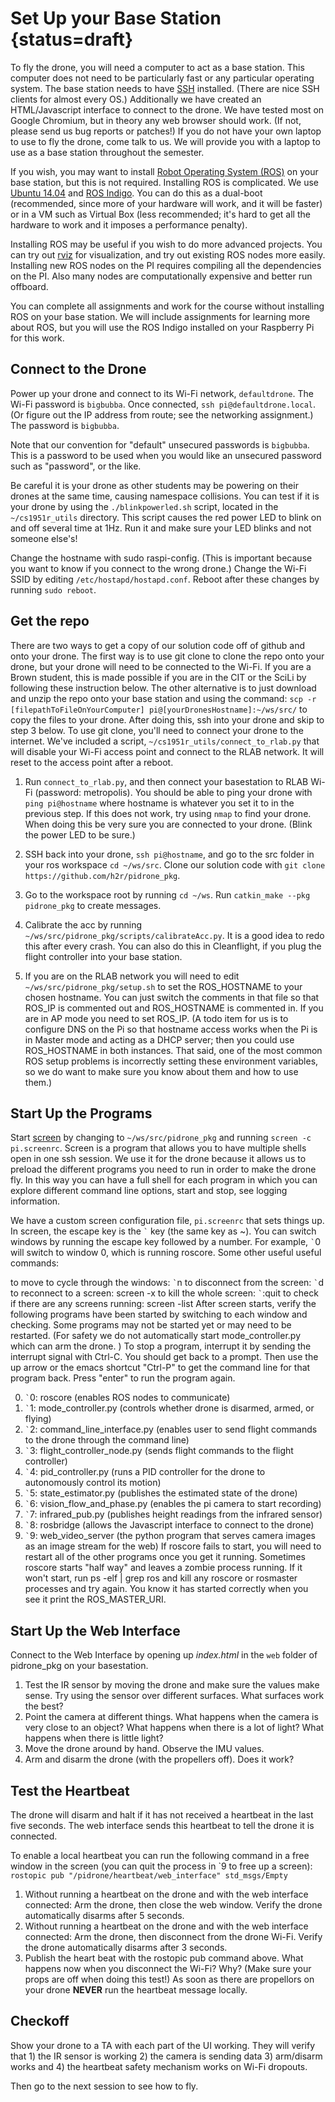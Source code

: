 # Set Up your Base Station {status=draft}

To fly the drone, you will need a computer to act as a base station. This computer does not need to be particularly fast or any particular operating system. The base station needs to have [SSH](https://en.wikipedia.org/wiki/Secure_Shell) installed. (There are nice SSH clients for almost every OS.) Additionally we have created an HTML/Javascript interface to connect to the drone. We have tested most on Google Chromium, but in theory any web browser should work. (If not, please send us bug reports or patches!) If you do not have your own laptop to use to fly the drone, come talk to us. We will provide you with a laptop to use as a base station throughout the semester.

If you wish, you may want to install [Robot Operating System (ROS)](http://www.ros.org/)  on your base station, but this is not required. Installing ROS is complicated. We use [Ubuntu 14.04](http://releases.ubuntu.com/14.04/)  and [ROS Indigo](http://wiki.ros.org/indigo). You can do this as a dual-boot (recommended, since more of your hardware will work, and it will be faster) or in a VM such as Virtual Box (less recommended; it's hard to get all the hardware to work and it imposes a performance penalty).

Installing ROS may be useful if you wish to do more advanced projects. You can try out [rviz](http://wiki.ros.org/rviz) for visualization, and try out existing ROS nodes more easily. Installing new ROS nodes on the PI requires compiling all the dependencies on the PI. Also many nodes are computationally expensive and better run offboard.

You can complete all assignments and work for the course without installing ROS on your base station. We will include assignments for learning more about ROS, but you will use the ROS Indigo installed on your Raspberry Pi for this work.

## Connect to the Drone
Power up your drone and connect to its Wi-Fi network, `defaultdrone`. The Wi-Fi password is `bigbubba`. Once connected, `ssh pi@defaultdrone.local`. (Or figure out the IP address from route; see the networking assignment.) The password is `bigbubba`.

Note that our convention for "default" unsecured passwords is `bigbubba`. This is a password to be used when you would like an unsecured password such as "password", or the like.

Be careful it is your drone as other students may be powering on their drones at the same time, causing namespace collisions. You can test if it is your drone by using the `./blinkpowerled.sh` script, located in the `~/cs1951r_utils` directory. This script causes the red power LED to blink on and off several time at 1Hz. Run it and make sure your LED blinks and not someone else's!

Change the hostname with sudo raspi-config. (This is important because you want to know if you connect to the wrong drone.) Change the Wi-Fi SSID by editing `/etc/hostapd/hostapd.conf`. Reboot after these changes by running `sudo reboot`.

## Get the repo
There are two ways to get a copy of our solution code off of github and onto your drone. The first way is to use git clone to clone the repo onto your drone, but your drone will need to be connected to the Wi-Fi. If you are a Brown student, this is made possible if you are in the CIT or the SciLi by following these instruction below. The other alternative is to just download and unzip the repo onto your base station and using the command: `scp -r [filepathToFileOnYourComputer] pi@[yourDronesHostname]:~/ws/src/` to copy the files to your drone. After doing this, ssh into your drone and skip to step 3 below.
To use git clone, you'll need to connect your drone to the internet. We've included a script, `~/cs1951r_utils/connect_to_rlab.py` that will disable your Wi-Fi access point and connect to the RLAB network. It will reset to the access point after a reboot.

1. Run `connect_to_rlab.py`, and then connect your basestation to RLAB Wi-Fi (password: metropolis). You should be able to ping your drone with `ping pi@hostname` where hostname is whatever you set it to in the previous step. If this does not work, try using `nmap` to find your drone. When doing this be very sure you are connected to your drone. (Blink the power LED to be sure.)

2. SSH back into your drone, `ssh pi@hostname`, and go to the src folder in your ros workspace `cd ~/ws/src`. Clone our solution code with `git clone https://github.com/h2r/pidrone_pkg`.

3. Go to the workspace root by running `cd ~/ws`. Run `catkin_make --pkg pidrone_pkg` to create messages.

4. Calibrate the acc by running `~/ws/src/pidrone_pkg/scripts/calibrateAcc.py`. It is a good idea to redo this after every crash. You can also do this in Cleanflight, if you plug the flight controller into your base station.

5. If you are on the RLAB network you will need to edit `~/ws/src/pidrone_pkg/setup.sh` to set the ROS_HOSTNAME to your chosen hostname. You can just switch the comments in that file so that ROS_IP is commented out and ROS_HOSTNAME is commented in. If you are in AP mode you need to set ROS_IP. (A todo item for us is to configure DNS on the Pi so that hostname access works when the Pi is in Master mode and acting as a DHCP server; then you could use ROS_HOSTNAME in both instances. That said, one of the most common ROS setup problems is incorrectly setting these environment variables, so we do want to make sure you know about them and how to use them.)

## Start Up the Programs
Start [screen](https://www.gnu.org/software/screen/) by changing to `~/ws/src/pidrone_pkg` and running `screen -c pi.screenrc`. Screen is a program that allows you to have multiple shells open in one ssh session. We use it for the drone because it allows us to preload the different programs you need to run in order to make the drone fly. In this way you can have a full shell for each program in which you can explore different command line options, start and stop, see logging information.

We have a custom screen configuration file, `pi.screenrc` that sets things up. In screen, the escape key is the <code>&#96;</code> key (the same key as ~). You can switch windows by running the escape key followed by a number. For example, <code>&#96;</code>0 will switch to window 0, which is running roscore. Some other useful useful commands:

to move to cycle through the windows: <code>&#96;</code>n
to disconnect from the screen: <code>&#96;</code>d
to reconnect to a screen: screen -x
to kill the whole screen: <code>&#96;</code>:quit
to check if there are any screens running: screen -list
After screen starts, verify the following programs have been started by switching to each window and checking. Some programs may not be started yet or may need to be restarted. (For safety we do not automatically start mode_controller.py which can arm the drone. )  To stop a program, interrupt it by sending the interrupt signal with Ctrl-C.  You should get back to a prompt.  Then use the up arrow or the emacs shortcut "Ctrl-P" to get the command line for that program back.  Press "enter" to run the program again.   

0. <code>&#96;</code>0: roscore (enables ROS nodes to communicate)
1. <code>&#96;</code>1: mode_controller.py (controls whether drone is disarmed, armed, or flying)
2. <code>&#96;</code>2: command_line_interface.py (enables user to send flight commands to the drone through the command line)
3. <code>&#96;</code>3: flight_controller_node.py (sends flight commands to the flight controller)
4. <code>&#96;</code>4: pid_controller.py (runs a PID controller for the drone to autonomously control its motion)
5. <code>&#96;</code>5: state_estimator.py (publishes the estimated state of the drone)
6. <code>&#96;</code>6: vision_flow_and_phase.py (enables the pi camera to start recording)
7. <code>&#96;</code>7: infrared_pub.py (publishes height readings from the infrared sensor)
8. <code>&#96;</code>8: rosbridge (allows the Javascript interface to connect to the drone)
9. <code>&#96;</code>9: web_video_server (the python program that serves camera images as an image stream for the web)
If roscore fails to start, you will need to restart all of the other programs once you get it running. Sometimes roscore starts "half way" and leaves a zombie process running. If it won't start, run ps -elf | grep ros and kill any roscore or rosmaster processes and try again. You know it has started correctly when you see it print the ROS_MASTER_URI.

## Start Up the Web Interface
Connect to the Web Interface by opening up _index.html_ in the `web` folder of pidrone_pkg on your basestation.

1) Test the IR sensor by moving the drone and make sure the values make sense. Try using the sensor over different surfaces. What surfaces work the best?
2) Point the camera at different things. What happens when the camera is very close to an object? What happens when there is a lot of light? What happens when there is little light?
3) Move the drone around by hand. Observe the IMU values.
4) Arm and disarm the drone (with the propellers off). Does it work?

## Test the Heartbeat
The drone will disarm and halt if it has not received a heartbeat in the last five seconds. The web interface sends this heartbeat to tell the drone it is connected.

To enable a local heartbeat you can run the following command in a free window in the screen (you can quit the process in \`9 to free up a screen): `rostopic pub "/pidrone/heartbeat/web_interface" std_msgs/Empty`

1) Without running a heartbeat on the drone and with the web interface connected: Arm the drone, then close the web window. Verify the drone automatically disarms after 5 seconds.
2) Without running a heartbeat on the drone and with the web interface connected: Arm the drone, then disconnect from the drone Wi-Fi. Verify the drone automatically disarms after 3 seconds.
3) Publish the heart beat with the rostopic pub command above. What happens now when you disconnect the Wi-Fi? Why? (Make sure your props are off when doing this test!)
As soon as there are propellors on your drone **NEVER** run the heartbeat message locally.

## Checkoff
Show your drone to a TA with each part of the UI working. They will verify that 1) the IR sensor is working 2) the camera is sending data 3) arm/disarm works and 4) the heartbeat safety mechanism works on Wi-Fi dropouts.

Then go to the next session to see how to fly.
